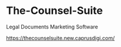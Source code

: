 # The-Counsel-Suite
Legal Documents Marketing Software

https://thecounselsuite.new.caprusdigi.com/
